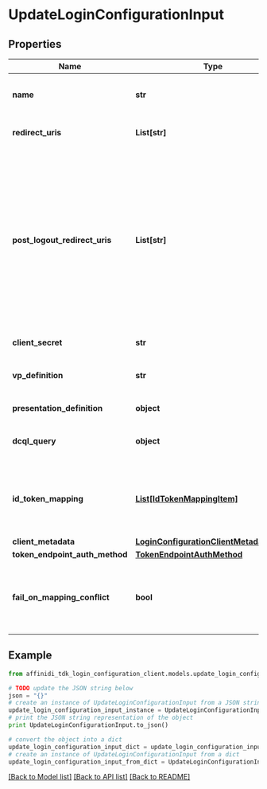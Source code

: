 # UpdateLoginConfigurationInput

## Properties

| Name                           | Type                                                                                  | Description                                                                                                                                                                                                     | Notes      |
| ------------------------------ | ------------------------------------------------------------------------------------- | --------------------------------------------------------------------------------------------------------------------------------------------------------------------------------------------------------------- | ---------- |
| **name**                       | **str**                                                                               | User defined login configuration name                                                                                                                                                                           | [optional] |
| **redirect_uris**              | **List[str]**                                                                         | OAuth 2.0 Redirect URIs                                                                                                                                                                                         | [optional] |
| **post_logout_redirect_uris**  | **List[str]**                                                                         | Post Logout Redirect URIs, Used to redirect the user&#39;s browser to a specified URL after the logout process is complete. Must match the domain, port, scheme of at least one of the registered redirect URIs | [optional] |
| **client_secret**              | **str**                                                                               | OAuth2 client secret                                                                                                                                                                                            | [optional] |
| **vp_definition**              | **str**                                                                               | VP definition in JSON stringify format                                                                                                                                                                          | [optional] |
| **presentation_definition**    | **object**                                                                            | Presentation Definition                                                                                                                                                                                         | [optional] |
| **dcql_query**                 | **object**                                                                            | DCQL query in JSON stringify format                                                                                                                                                                             | [optional] |
| **id_token_mapping**           | [**List[IdTokenMappingItem]**](IdTokenMappingItem.md)                                 | Fields name/path mapping between the vp_token and the id_token                                                                                                                                                  | [optional] |
| **client_metadata**            | [**LoginConfigurationClientMetadataInput**](LoginConfigurationClientMetadataInput.md) |                                                                                                                                                                                                                 | [optional] |
| **token_endpoint_auth_method** | [**TokenEndpointAuthMethod**](TokenEndpointAuthMethod.md)                             |                                                                                                                                                                                                                 | [optional] |
| **fail_on_mapping_conflict**   | **bool**                                                                              | Interrupts login process if duplications of data fields names will be found                                                                                                                                     | [optional] |

## Example

```python
from affinidi_tdk_login_configuration_client.models.update_login_configuration_input import UpdateLoginConfigurationInput

# TODO update the JSON string below
json = "{}"
# create an instance of UpdateLoginConfigurationInput from a JSON string
update_login_configuration_input_instance = UpdateLoginConfigurationInput.from_json(json)
# print the JSON string representation of the object
print UpdateLoginConfigurationInput.to_json()

# convert the object into a dict
update_login_configuration_input_dict = update_login_configuration_input_instance.to_dict()
# create an instance of UpdateLoginConfigurationInput from a dict
update_login_configuration_input_from_dict = UpdateLoginConfigurationInput.from_dict(update_login_configuration_input_dict)
```

[[Back to Model list]](../README.md#documentation-for-models) [[Back to API list]](../README.md#documentation-for-api-endpoints) [[Back to README]](../README.md)
